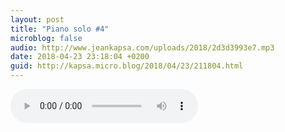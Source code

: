 ```yaml
---
layout: post
title: "Piano solo #4"
microblog: false
audio: http://www.jeankapsa.com/uploads/2018/2d3d3993e7.mp3
date: 2018-04-23 23:18:04 +0200
guid: http://kapsa.micro.blog/2018/04/23/211804.html
---
```

<audio controls="controls" src="http://www.jeankapsa.com/uploads/2018/2d3d3993e7.mp3" />
